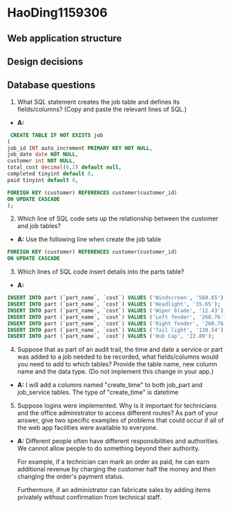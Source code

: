 # HaoDing1159306

## Web application structure

## Design decisions

## Database questions

1. What SQL statement creates the job table and defines its fields/columns? (Copy and paste the relevant lines of SQL.)

- **A:**

```sql
 CREATE TABLE IF NOT EXISTS job
(
job_id INT auto_increment PRIMARY KEY NOT NULL,
job_date date NOT NULL,
customer int NOT NULL,
total_cost decimal(6,2) default null,
completed tinyint default 0,
paid tinyint default 0,

FOREIGN KEY (customer) REFERENCES customer(customer_id)
ON UPDATE CASCADE
);
```

2. Which line of SQL code sets up the relationship between the customer and job tables?

- **A:** Use the following line when create the job table

```sql
FOREIGN KEY (customer) REFERENCES customer(customer_id)
ON UPDATE CASCADE
```

3. Which lines of SQL code insert details into the parts table?

- **A:**

```sql
INSERT INTO part (`part_name`, `cost`) VALUES ('Windscreen', '560.65');
INSERT INTO part (`part_name`, `cost`) VALUES ('Headlight', '35.65');
INSERT INTO part (`part_name`, `cost`) VALUES ('Wiper blade', '12.43');
INSERT INTO part (`part_name`, `cost`) VALUES ('Left fender', '260.76');
INSERT INTO part (`part_name`, `cost`) VALUES ('Right fender', '260.76');
INSERT INTO part (`part_name`, `cost`) VALUES ('Tail light', '120.54');
INSERT INTO part (`part_name`, `cost`) VALUES ('Hub Cap', '22.89');
```

4. Suppose that as part of an audit trail, the time and date a service or part was added to a job needed to be recorded,
   what fields/columns would you need to add to which tables? Provide the table name, new column name and the data
   type. (Do not implement this change in your app.)

- **A:** I will add a columns named "create_time" to both job_part and job_service tables. The type of "create_time" is
  datetime

5. Suppose logins were implemented. Why is it important for technicians and the office administrator to access different
   routes? As part of your answer, give two specific examples of problems that could occur if all of the web app
   facilities were available to everyone.

- **A:** Different people often have different responsibilities and authorities. We cannot allow people to do something
  beyond their authority.

  For example, if a technician can mark an order as paid, he can earn
  additional revenue by charging the customer half the money and then changing the order's payment status.

  Furthermore, if an administrator can fabricate sales by adding items privately without confirmation from technical
  staff.